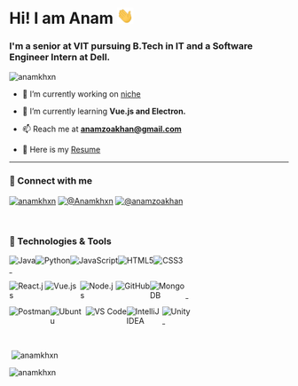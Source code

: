 # Hi! I am Anam <img src="https://raw.githubusercontent.com/anamkhxn/anamkhxn/main/media/wave.gif" width="30px">

<!--
**anamkhxn/anamkhxn** is a ✨ _special_ ✨ repository because its `README.md` (this file) appears on your GitHub profile.
-->
<h3>I'm a senior at VIT pursuing B.Tech in IT and a Software Engineer Intern at Dell.</h3>

<p align="left"> <img src="https://komarev.com/ghpvc/?username=anamkhxn" alt="anamkhxn" /> </p>

- 🔭 I’m currently working on [niche](https://github.com/anamkhxn/niche)

- 🌱 I’m currently learning **Vue.js and Electron.**

- 📫 Reach me at <a href="mailto:anamzoakhan@gmail.com">**anamzoakhan@gmail.com**</a>

- 📙 Here is my [Resume](https://drive.google.com/file/d/10pDy7AJ9rpdcheOzXh0ROCXIhaSpDUq1/view?usp=sharing)

-----

### 🤝 Connect with me

<a href="https://linkedin.com/in/anamkhxn" target="_blank"><img align="center" src="https://cdn.jsdelivr.net/npm/simple-icons@3.0.1/icons/linkedin.svg" alt="anamkhxn" height="30" width="30" /></a>
<a href="https://twitter.com/@Anamkhxn" target="_blank"><img align="center" src="https://cdn.jsdelivr.net/npm/simple-icons@3.0.1/icons/twitter.svg" alt="@Anamkhxn" height="30" width="30" /></a>
<a href="https://medium.com/@anamzoakhan" target="_blank"><img align="center" src="https://cdn.jsdelivr.net/npm/simple-icons@3.0.1/icons/medium.svg" alt="@anamzoakhan" height="30" width="30" /></a>
</p>

<br />

### 🔧 Technologies & Tools

<div>
	<img alt="Java" align="left" src="https://img.icons8.com/dusk/64/000000/java-coffee-cup-logo.png"/>
	<img alt="Python" align="left" src="https://img.icons8.com/dusk/64/000000/python.png"/>
	<img alt="JavaScript" align="left" src="https://img.icons8.com/dusk/64/000000/javascript-logo.png"/>
	<img alt="HTML5" align="left" src="https://img.icons8.com/dusk/64/000000/html-5.png"/>
	<img alt="CSS3" align="left" src="https://img.icons8.com/dusk/64/000000/css3.png"/>
</div>
<br />
<hr width="1%" />

<div>
  <img alt="React.js" align="left" src="https://img.icons8.com/office/80/000000/react.png" width="64px" />
  <img alt="Vue.js" align="left" src="https://img.icons8.com/color/96/000000/vue-js.png" width="64px" />
  <img alt="Node.js" align="left" src="https://img.icons8.com/color/96/000000/nodejs.png" width="64px" />
	<img alt="GitHub" align="left" src="https://img.icons8.com/dusk/64/000000/github.png"/>
  <img alt="MongoDB" align="left" src="https://img.icons8.com/color/96/000000/mongodb.png" width="64px" />
  
</div>
<br />
<hr width="1%" />

<div>
  <img alt="Postman" align="left" src="https://img.icons8.com/dusk/64/000000/postman-api.png"/>
  <img alt="Ubuntu" align="left" src="https://img.icons8.com/color/96/000000/ubuntu--v1.png" width="64px" />
	<img alt="VS Code" align="left" src="https://img.icons8.com/dusk/64/000000/visual-studio-code-insides.png"/>
	<img alt="IntelliJ IDEA" align="left" src="https://img.icons8.com/color/96/000000/intellij-idea.png" width="64px" />
  <img alt="Unity" align="left" src="https://img.icons8.com/ios-filled/100/000000/unity.png" width="64px" />
</div>
<br />
<hr width="1%" />

<br />

<p>&nbsp;<img align="center" src="https://github-readme-stats.vercel.app/api?username=anamkhxn&show_icons=true" alt="anamkhxn" /></p>

<p><img align="left" src="https://github-readme-stats.vercel.app/api/top-langs/?username=anamkhxn&layout=compact" alt="anamkhxn" /></p>





